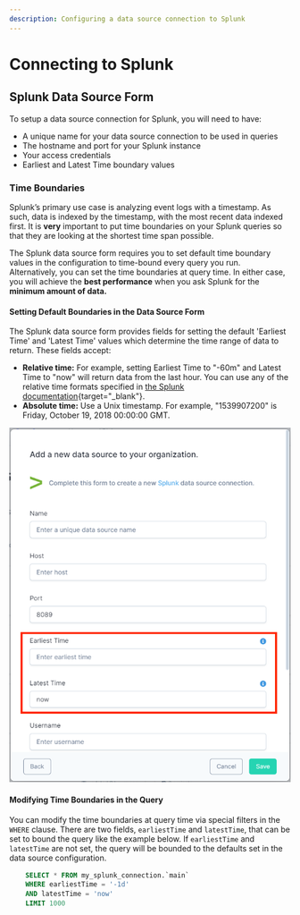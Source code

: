 ```yaml
---
description: Configuring a data source connection to Splunk
---
```


# Connecting to Splunk

## __Splunk Data Source Form__

To setup a data source connection for Splunk, you will need to have:

* A unique name for your data source connection to be used in queries
* The hostname and port for your Splunk instance
* Your access credentials
* Earliest and Latest Time boundary values

### __Time Boundaries__

Splunk’s primary use case is analyzing event logs with a timestamp. As such, data is indexed by the timestamp,
with the most recent data indexed first. It is **very** important to put time boundaries on your Splunk queries so
that they are looking at the shortest time span possible.

The Splunk data source form requires you to set default time boundary values in the configuration to
time-bound every query you run. Alternatively, you can set the time boundaries at query time. In either case, 
you will achieve the **best performance** when you ask Splunk for the **minimum amount of data.**

#### Setting Default Boundaries in the Data Source Form

The Splunk data source form provides fields for setting the default 'Earliest Time' and 'Latest Time' values
which determine the time range of data to return. These fields accept:

- **Relative time:** For example, setting Earliest Time to "-60m" and Latest Time to "now" will return data from the last
  hour. You can use any of the relative time formats specified in
  [the Splunk documentation](https://docs.splunk.com/Documentation/Splunk/8.0.3/SearchReference/SearchTimeModifiers){target="_blank"}.
- **Absolute time:** Use a Unix timestamp. For example, "1539907200" is Friday, October 19, 2018 00:00:00 GMT.


![Splunk Data Source Form](<../../img/connecting-data/SplunkForm.png>)

#### Modifying Time Boundaries in the Query

You can modify the time boundaries at query time via special filters in the `WHERE` clause. There are two 
fields, `earliestTime` and `latestTime`, that can be set to bound the query like the example below. If `earliestTime`
and `latestTime` are not set, the query will be bounded to the defaults set in the data source configuration.


``` SQL
    SELECT * FROM my_splunk_connection.`main`
    WHERE earliestTime = '-1d'
    AND latestTime = 'now'
    LIMIT 1000
```


